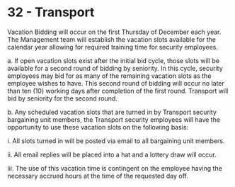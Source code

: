 # 32 - Transport

Vacation Bidding will occur on the first Thursday of December each year. The Management team will establish the vacation slots available for the calendar year allowing for required training time for security employees.

a. If open vacation slots exist after the initial bid cycle, those slots will be available for a second round of bidding by seniority. In this cycle, security employees may bid for as many of the remaining vacation slots as the employee wishes to have. This second round of bidding will occur no later than ten \(10\) working days after completion of the first round. Transport will bid by seniority for the second round.

b. Any scheduled vacation slots that are turned in by Transport security bargaining unit members, the Transport security employees will have the opportunity to use these vacation slots on the following basis:

i. All slots turned in will be posted via email to all bargaining unit members.

ii. All email replies will be placed into a hat and a lottery draw will occur.

iii. The use of this vacation time is contingent on the employee having the necessary accrued hours at the time of the requested day off.

